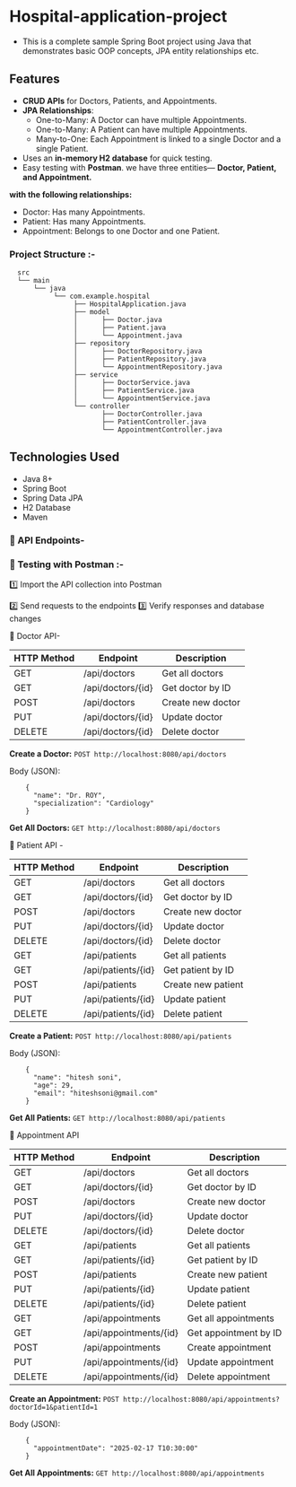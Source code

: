 # Hospital-application-project

- This is a complete sample Spring Boot project using Java that demonstrates basic OOP concepts, JPA entity relationships etc.

 ## Features

- **CRUD APIs** for Doctors, Patients, and Appointments.
- **JPA Relationships**:
  - One-to-Many: A Doctor can have multiple Appointments.
  - One-to-Many: A Patient can have multiple Appointments.
  - Many-to-One: Each Appointment is linked to a single Doctor and a single Patient.
- Uses an **in-memory H2 database** for quick testing.
- Easy testing with **Postman**.
  we have three entities—  **Doctor, Patient, and Appointment.**

 **with the following relationships:**

- Doctor: Has many Appointments.
- Patient: Has many Appointments.
- Appointment: Belongs to one Doctor and one Patient.

### **Project Structure :-**
      src
      └── main
          └── java
               └── com.example.hospital
                    ├── HospitalApplication.java
                    ├── model
                    │      ├── Doctor.java
                    │      ├── Patient.java
                    │      └── Appointment.java
                    ├── repository
                    │      ├── DoctorRepository.java
                    │      ├── PatientRepository.java
                    │      └── AppointmentRepository.java
                    ├── service
                    │      ├── DoctorService.java
                    │      ├── PatientService.java
                    │      └── AppointmentService.java
                    └── controller
                           ├── DoctorController.java
                           ├── PatientController.java
                           └── AppointmentController.java

## Technologies Used

- Java 8+
- Spring Boot
- Spring Data JPA
- H2 Database
- Maven

### **🚀 API Endpoints-**
 
### 🧪 Testing with Postman :-
1️⃣ Import the API collection into Postman

2️⃣ Send requests to the endpoints
3️⃣ Verify responses and database changes

🔹 Doctor API-

| HTTP Method| Endpoint           | Description         |
|------------|--------------------|---------------------|
| GET        | /api/doctors       | Get all doctors     |
| GET        | /api/doctors/{id}  | Get doctor by ID    |
| POST       | /api/doctors       | Create new doctor   |
| PUT        | /api/doctors/{id}  | Update doctor       |
| DELETE     | /api/doctors/{id}  | Delete doctor       |


  **Create a Doctor:**
  `POST http://localhost:8080/api/doctors`

Body (JSON): 

        {
          "name": "Dr. ROY",
          "specialization": "Cardiology"
        }

  **Get All Doctors:**
  `GET http://localhost:8080/api/doctors`


🔹 Patient API -

| HTTP Method| Endpoint             | Description         |
|------------|----------------------|---------------------|
| GET        | /api/doctors         | Get all doctors     |
| GET        | /api/doctors/{id}    | Get doctor by ID    |
| POST       | /api/doctors         | Create new doctor   |
| PUT        | /api/doctors/{id}    | Update doctor       |
| DELETE     | /api/doctors/{id}    | Delete doctor       |
| GET        | /api/patients        | Get all patients    |
| GET        | /api/patients/{id}   | Get patient by ID   |
| POST       | /api/patients        | Create new patient  |
| PUT        | /api/patients/{id}   | Update patient      |
| DELETE     | /api/patients/{id}   | Delete patient      |


**Create a Patient:**
`POST http://localhost:8080/api/patients`

Body (JSON):

        {
          "name": "hitesh soni",
          "age": 29,
          "email": "hiteshsoni@gmail.com"
        }

  **Get All Patients:**
  `GET http://localhost:8080/api/patients`


🔹 Appointment API

| HTTP Method| Endpoint                | Description           |
|------------|-------------------------|-----------------------|
| GET        | /api/doctors            | Get all doctors       |
| GET        | /api/doctors/{id}       | Get doctor by ID      |
| POST       | /api/doctors            | Create new doctor     |
| PUT        | /api/doctors/{id}       | Update doctor         |
| DELETE     | /api/doctors/{id}       | Delete doctor         |
| GET        | /api/patients           | Get all patients      |
| GET        | /api/patients/{id}      | Get patient by ID     |
| POST       | /api/patients           | Create new patient    |
| PUT        | /api/patients/{id}      | Update patient        |
| DELETE     | /api/patients/{id}      | Delete patient        |
| GET        | /api/appointments       | Get all appointments  |
| GET        | /api/appointments/{id}  | Get appointment by ID |
| POST       | /api/appointments       | Create appointment    |
| PUT        | /api/appointments/{id}  | Update appointment    |
| DELETE     | /api/appointments/{id}  | Delete appointment    |

  
**Create an Appointment:**
`POST http://localhost:8080/api/appointments?doctorId=1&patientId=1`


Body (JSON):

        {
          "appointmentDate": "2025-02-17 T10:30:00"
        }
        
  **Get All Appointments:**
`GET http://localhost:8080/api/appointments`
